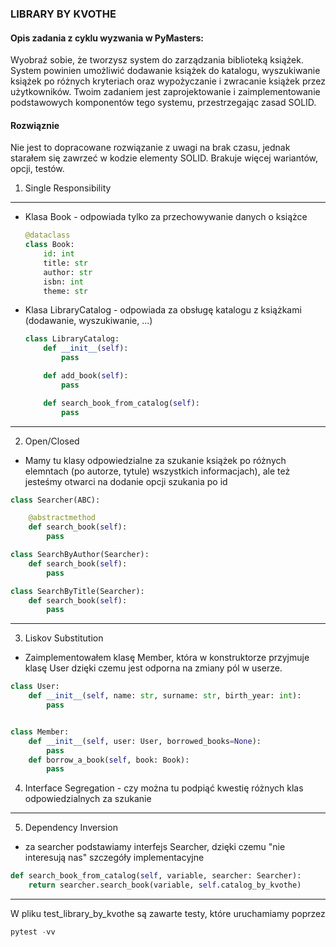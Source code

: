### LIBRARY BY KVOTHE

#### Opis zadania z cyklu wyzwania w PyMasters:
Wyobraź sobie, że tworzysz system do zarządzania biblioteką książek. System powinien umożliwić dodawanie książek
do katalogu, wyszukiwanie książek po różnych kryteriach oraz wypożyczanie i zwracanie książek przez użytkowników.
Twoim zadaniem jest zaprojektowanie i zaimplementowanie podstawowych komponentów tego systemu,
przestrzegając zasad SOLID.

#### Rozwiąznie
Nie jest to dopracowane rozwiązanie z uwagi na brak czasu, jednak starałem się 
zawrzeć w kodzie elementy SOLID. Brakuje więcej wariantów, opcji, testów. 

1. Single Responsibility
---

- Klasa Book - odpowiada tylko za przechowywanie danych o książce
   ```python
   @dataclass
   class Book:
       id: int
       title: str
       author: str
       isbn: int
       theme: str 
   ```
- Klasa LibraryCatalog - odpowiada za obsługę katalogu z książkami (dodawanie, wyszukiwanie, ...)
    ```python
    class LibraryCatalog:
        def __init__(self):
            pass

        def add_book(self):
            pass

        def search_book_from_catalog(self):
            pass
   ```
----
2. Open/Closed
- Mamy tu klasy odpowiedzialne za szukanie książek po różnych elemntach (po autorze, tytule)
wszystkich informacjach), ale też jesteśmy otwarci na dodanie opcji szukania po id
```python
class Searcher(ABC):

    @abstractmethod
    def search_book(self):
        pass

class SearchByAuthor(Searcher):
    def search_book(self):
        pass

class SearchByTitle(Searcher):
    def search_book(self):
        pass
```
---
3. Liskov Substitution
  - Zaimplementowałem klasę Member, która w konstruktorze przyjmuje klasę User dzięki czemu jest odporna na zmiany pól w userze.
```python
class User:
    def __init__(self, name: str, surname: str, birth_year: int):
        pass


class Member:
    def __init__(self, user: User, borrowed_books=None):
        pass
    def borrow_a_book(self, book: Book):
        pass
```
4. Interface Segregation - czy można tu podpiąć kwestię różnych klas odpowiedzialnych za szukanie
---
5. Dependency Inversion
  - za searcher podstawiamy interfejs Searcher, dzięki czemu "nie interesują nas" szczegóły implementacyjne
```python
def search_book_from_catalog(self, variable, searcher: Searcher):
    return searcher.search_book(variable, self.catalog_by_kvothe)

```
---
W pliku test_library_by_kvothe są zawarte testy, które uruchamiamy poprzez
```python
pytest -vv
```


